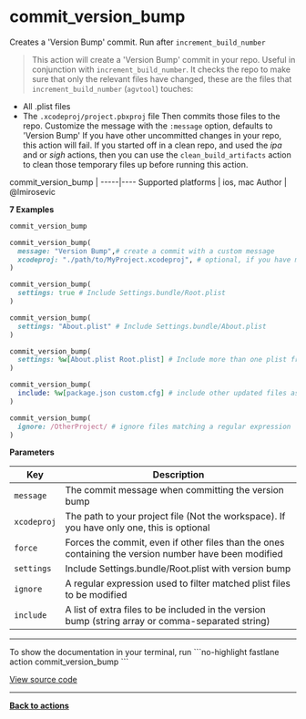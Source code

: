 # commit_version_bump


Creates a 'Version Bump' commit. Run after `increment_build_number`




> This action will create a 'Version Bump' commit in your repo. Useful in conjunction with `increment_build_number`.
It checks the repo to make sure that only the relevant files have changed, these are the files that `increment_build_number` (`agvtool`) touches:
- All .plist files
- The `.xcodeproj/project.pbxproj` file
Then commits those files to the repo.
Customize the message with the `:message` option, defaults to 'Version Bump'
If you have other uncommitted changes in your repo, this action will fail. If you started off in a clean repo, and used the _ipa_ and or _sigh_ actions, then you can use the `clean_build_artifacts` action to clean those temporary files up before running this action.


commit_version_bump |
-----|----
Supported platforms | ios, mac
Author | @lmirosevic



**7 Examples**

```ruby
commit_version_bump
```

```ruby
commit_version_bump(
  message: "Version Bump",# create a commit with a custom message
  xcodeproj: "./path/to/MyProject.xcodeproj", # optional, if you have multiple Xcode project files, you must specify your main project here
)
```

```ruby
commit_version_bump(
  settings: true # Include Settings.bundle/Root.plist
)
```

```ruby
commit_version_bump(
  settings: "About.plist" # Include Settings.bundle/About.plist
)
```

```ruby
commit_version_bump(
  settings: %w[About.plist Root.plist] # Include more than one plist from Settings.bundle
)
```

```ruby
commit_version_bump(
  include: %w[package.json custom.cfg] # include other updated files as part of the version bump
)
```

```ruby
commit_version_bump(
  ignore: /OtherProject/ # ignore files matching a regular expression
)
```





**Parameters**

Key | Description
----|------------
  `message` | The commit message when committing the version bump
  `xcodeproj` | The path to your project file (Not the workspace). If you have only one, this is optional
  `force` | Forces the commit, even if other files than the ones containing the version number have been modified
  `settings` | Include Settings.bundle/Root.plist with version bump
  `ignore` | A regular expression used to filter matched plist files to be modified
  `include` | A list of extra files to be included in the version bump (string array or comma-separated string)




<hr />
To show the documentation in your terminal, run
```no-highlight
fastlane action commit_version_bump
```

<a href="https://github.com/fastlane/fastlane/blob/master/fastlane/lib/fastlane/actions/commit_version_bump.rb" target="_blank">View source code</a>

<hr />

<a href="/actions"><b>Back to actions</b></a>
